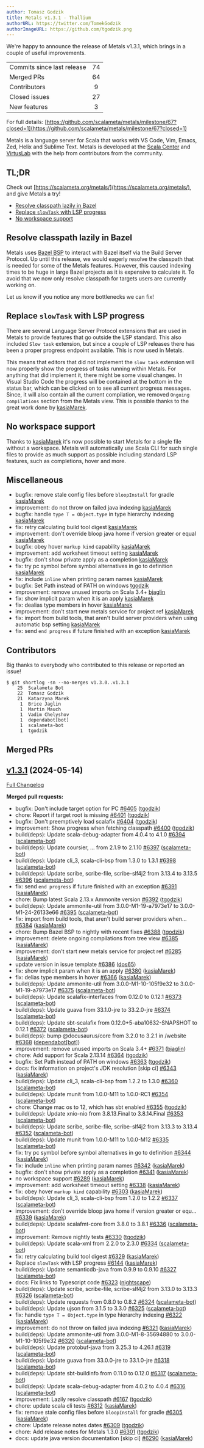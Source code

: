 ```yaml
---
author: Tomasz Godzik
title: Metals v1.3.1 - Thallium
authorURL: https://twitter.com/TomekGodzik
authorImageURL: https://github.com/tgodzik.png
---
```


We're happy to announce the release of Metals v1.3.1, which brings in a couple
of useful improvements.

<table>
<tbody>
  <tr>
    <td>Commits since last release</td>
    <td align="center">74</td>
  </tr>
  <tr>
    <td>Merged PRs</td>
    <td align="center">64</td>
  </tr>
    <tr>
    <td>Contributors</td>
    <td align="center">9</td>
  </tr>
  <tr>
    <td>Closed issues</td>
    <td align="center">27</td>
  </tr>
  <tr>
    <td>New features</td>
    <td align="center">3</td>
  </tr>
</tbody>
</table>

For full details:
[https://github.com/scalameta/metals/milestone/67?closed=1](https://github.com/scalameta/metals/milestone/67?closed=1)

Metals is a language server for Scala that works with VS Code, Vim, Emacs, Zed,
Helix and Sublime Text. Metals is developed at the
[Scala Center](https://scala.epfl.ch/) and [VirtusLab](https://virtuslab.com)
with the help from contributors from the community.

## TL;DR

Check out [https://scalameta.org/metals/](https://scalameta.org/metals/), and
give Metals a try!

- [Resolve classpath lazily in Bazel](#resolve-classpath-lazily-in-bazel)
- [Replace `slowTask` with LSP progress](#replace-slowtask-with-lsp-progress)
- [No workspace support](#no-workspace-support)

## Resolve classpath lazily in Bazel

Metals uses [Bazel BSP](https://github.com/jetBrains/bazel-bsp/) to interact
with Bazel itself via the Build Server Protocol. Up until this release, we would
eagerly resolve the classpath that is needed for some of the Metals features.
However, this caused indexing times to be huge in large Bazel projects as it is
expensive to calculate it. To avoid that we now only resolve classpath for
targets users are currently working on.

Let us know if you notice any more bottlenecks we can fix!

## Replace `slowTask` with LSP progress

There are several Language Server Protocol extensions that are used in Metals to
provide features that go outside the LSP standard. This also included
`Slow task` extension, but since a couple of LSP releases there has been a
proper progress endpoint available. This is now used in Metals.

This means that editors that did not implement the `slow task` extension will
now properly show the progress of tasks running within Metals. For anything
that did implement it, there might be some visual changes. In Visual Studio Code
the progress will be contained at the bottom in the status bar, which can be
clicked on to see all current progress messages. Since, it will also contain all
the current compilation, we removed `Ongoing compilations` section from the
Metals view. This is possible thanks to the great work done by
[kasiaMarek](https://github.com/kasiaMarek).

## No workspace support

Thanks to [kasiaMarek](https://github.com/kasiaMarek) it's now possible to start
Metals for a single file without a workspace. Metals will automatically use
Scala CLI for such single files to provide as much support as possible including
standard LSP features, such as completions, hover and more.

## Miscellaneous

- bugfix: remove stale config files before `bloopInstall` for gradle
  [kasiaMarek](https://github.com/kasiaMarek)
- improvement: do not throw on failed java indexing
  [kasiaMarek](https://github.com/kasiaMarek)
- bugfix: handle `type T = Object.type` in type hierarchy indexing
  [kasiaMarek](https://github.com/kasiaMarek)
- fix: retry calculating build tool digest
  [kasiaMarek](https://github.com/kasiaMarek)
- improvement: don't override bloop java home if version greater or equal
  [kasiaMarek](https://github.com/kasiaMarek)
- bugfix: obey hover `markup kind` capability
  [kasiaMarek](https://github.com/kasiaMarek)
- improvement: add worksheet timeout setting
  [kasiaMarek](https://github.com/kasiaMarek)
- bugfix: don't show private apply as a completion
  [kasiaMarek](https://github.com/kasiaMarek)
- fix: try pc symbol before symbol alternatives in go to definition
  [kasiaMarek](https://github.com/kasiaMarek)
- fix: include `inline` when printing param names
  [kasiaMarek](https://github.com/kasiaMarek)
- bugfix: Set Path instead of PATH on windows
  [tgodzik](https://github.com/tgodzik)
- improvement: remove unused imports on Scala 3.4+
  [bjaglin](https://github.com/bjaglin)
- fix: show implicit param when it is an apply
  [kasiaMarek](https://github.com/kasiaMarek)
- fix: dealias type members in hover [kasiaMarek](https://github.com/kasiaMarek)
- improvement: don't start new metals service for project ref
  [kasiaMarek](https://github.com/kasiaMarek)
- fix: import from build tools, that aren't build server providers when using
  automatic bsp setting [kasiaMarek](https://github.com/kasiaMarek)
- fix: send `end progress` if future finished with an exception
  [kasiaMarek](https://github.com/kasiaMarek)

## Contributors

Big thanks to everybody who contributed to this release or reported an issue!

```
$ git shortlog -sn --no-merges v1.3.0..v1.3.1
    25	Scalameta Bot
    22	Tomasz Godzik
    21	Katarzyna Marek
     1	Brice Jaglin
     1	Martin Mauch
     1	Vadim Chelyshov
     1	dependabot[bot]
     1	scalameta-bot
     1	tgodzik
```

## Merged PRs

## [v1.3.1](https://github.com/scalameta/metals/tree/v1.3.1) (2024-05-14)

[Full Changelog](https://github.com/scalameta/metals/compare/v1.3.0...v1.3.1)

**Merged pull requests:**

- bugfix: Don't include target option for PC
  [\#6405](https://github.com/scalameta/metals/pull/6405)
  ([tgodzik](https://github.com/tgodzik))
- chore: Report if target root is missing
  [\#6401](https://github.com/scalameta/metals/pull/6401)
  ([tgodzik](https://github.com/tgodzik))
- bugfix: Don't preemptively load scalafix
  [\#6404](https://github.com/scalameta/metals/pull/6404)
  ([tgodzik](https://github.com/tgodzik))
- improvement: Show progress when fetching classpath
  [\#6400](https://github.com/scalameta/metals/pull/6400)
  ([tgodzik](https://github.com/tgodzik))
- build(deps): Update scala-debug-adapter from 4.0.4 to 4.1.0
  [\#6394](https://github.com/scalameta/metals/pull/6394)
  ([scalameta-bot](https://github.com/scalameta-bot))
- build(deps): Update coursier, ... from 2.1.9 to 2.1.10
  [\#6397](https://github.com/scalameta/metals/pull/6397)
  ([scalameta-bot](https://github.com/scalameta-bot))
- build(deps): Update cli_3, scala-cli-bsp from 1.3.0 to 1.3.1
  [\#6398](https://github.com/scalameta/metals/pull/6398)
  ([scalameta-bot](https://github.com/scalameta-bot))
- build(deps): Update scribe, scribe-file, scribe-slf4j2 from 3.13.4 to 3.13.5
  [\#6396](https://github.com/scalameta/metals/pull/6396)
  ([scalameta-bot](https://github.com/scalameta-bot))
- fix: send `end progress` if future finished with an exception
  [\#6391](https://github.com/scalameta/metals/pull/6391)
  ([kasiaMarek](https://github.com/kasiaMarek))
- chore: Bump latest Scala 2.13.x Ammonite version
  [\#6392](https://github.com/scalameta/metals/pull/6392)
  ([tgodzik](https://github.com/tgodzik))
- build(deps): Update ammonite-util from 3.0.0-M1-19-a7973e17 to
  3.0.0-M1-24-26133e66 [\#6395](https://github.com/scalameta/metals/pull/6395)
  ([scalameta-bot](https://github.com/scalameta-bot))
- fix: import from build tools, that aren't build server providers when…
  [\#6384](https://github.com/scalameta/metals/pull/6384)
  ([kasiaMarek](https://github.com/kasiaMarek))
- chore: Bump Bazel BSP to nightly with recent fixes
  [\#6388](https://github.com/scalameta/metals/pull/6388)
  ([tgodzik](https://github.com/tgodzik))
- improvement: delete ongoing compilations from tree view
  [\#6385](https://github.com/scalameta/metals/pull/6385)
  ([kasiaMarek](https://github.com/kasiaMarek))
- improvement: don't start new metals service for project ref
  [\#6285](https://github.com/scalameta/metals/pull/6285)
  ([kasiaMarek](https://github.com/kasiaMarek))
- update version in issue template
  [\#6386](https://github.com/scalameta/metals/pull/6386)
  ([dos65](https://github.com/dos65))
- fix: show implicit param when it is an apply
  [\#6380](https://github.com/scalameta/metals/pull/6380)
  ([kasiaMarek](https://github.com/kasiaMarek))
- fix: delias type members in hover
  [\#6366](https://github.com/scalameta/metals/pull/6366)
  ([kasiaMarek](https://github.com/kasiaMarek))
- build(deps): Update ammonite-util from 3.0.0-M1-10-105f9e32 to
  3.0.0-M1-19-a7973e17 [\#6375](https://github.com/scalameta/metals/pull/6375)
  ([scalameta-bot](https://github.com/scalameta-bot))
- build(deps): Update scalafix-interfaces from 0.12.0 to 0.12.1
  [\#6373](https://github.com/scalameta/metals/pull/6373)
  ([scalameta-bot](https://github.com/scalameta-bot))
- build(deps): Update guava from 33.1.0-jre to 33.2.0-jre
  [\#6374](https://github.com/scalameta/metals/pull/6374)
  ([scalameta-bot](https://github.com/scalameta-bot))
- build(deps): Update sbt-scalafix from 0.12.0+5-aba10632-SNAPSHOT to 0.12.1
  [\#6372](https://github.com/scalameta/metals/pull/6372)
  ([scalameta-bot](https://github.com/scalameta-bot))
- build(deps): bump @docusaurus/core from 3.2.0 to 3.2.1 in /website
  [\#6368](https://github.com/scalameta/metals/pull/6368)
  ([dependabot[bot]](https://github.com/dependabot[bot]))
- improvement: remove unused imports on Scala 3.4+
  [\#6371](https://github.com/scalameta/metals/pull/6371)
  ([bjaglin](https://github.com/bjaglin))
- chore: Add support for Scala 2.13.14
  [\#6364](https://github.com/scalameta/metals/pull/6364)
  ([tgodzik](https://github.com/tgodzik))
- bugfix: Set Path instead of PATH on windows
  [\#6363](https://github.com/scalameta/metals/pull/6363)
  ([tgodzik](https://github.com/tgodzik))
- docs: fix information on project's JDK resolution [skip ci]
  [\#6343](https://github.com/scalameta/metals/pull/6343)
  ([kasiaMarek](https://github.com/kasiaMarek))
- build(deps): Update cli_3, scala-cli-bsp from 1.2.2 to 1.3.0
  [\#6360](https://github.com/scalameta/metals/pull/6360)
  ([scalameta-bot](https://github.com/scalameta-bot))
- build(deps): Update munit from 1.0.0-M11 to 1.0.0-RC1
  [\#6354](https://github.com/scalameta/metals/pull/6354)
  ([scalameta-bot](https://github.com/scalameta-bot))
- chore: Change mac os to 12, which has sbt enabled
  [\#6355](https://github.com/scalameta/metals/pull/6355)
  ([tgodzik](https://github.com/tgodzik))
- build(deps): Update xnio-nio from 3.8.13.Final to 3.8.14.Final
  [\#6353](https://github.com/scalameta/metals/pull/6353)
  ([scalameta-bot](https://github.com/scalameta-bot))
- build(deps): Update scribe, scribe-file, scribe-slf4j2 from 3.13.3 to 3.13.4
  [\#6352](https://github.com/scalameta/metals/pull/6352)
  ([scalameta-bot](https://github.com/scalameta-bot))
- build(deps): Update munit from 1.0.0-M11 to 1.0.0-M12
  [\#6335](https://github.com/scalameta/metals/pull/6335)
  ([scalameta-bot](https://github.com/scalameta-bot))
- fix: try pc symbol before symbol alternatives in go to definition
  [\#6344](https://github.com/scalameta/metals/pull/6344)
  ([kasiaMarek](https://github.com/kasiaMarek))
- fix: include `inline` when printing param names
  [\#6342](https://github.com/scalameta/metals/pull/6342)
  ([kasiaMarek](https://github.com/kasiaMarek))
- bugfix: don't show private apply as a completion
  [\#6341](https://github.com/scalameta/metals/pull/6341)
  ([kasiaMarek](https://github.com/kasiaMarek))
- no workspace support [\#6289](https://github.com/scalameta/metals/pull/6289)
  ([kasiaMarek](https://github.com/kasiaMarek))
- improvement: add worksheet timeout setting
  [\#6338](https://github.com/scalameta/metals/pull/6338)
  ([kasiaMarek](https://github.com/kasiaMarek))
- fix: obey hover `markup kind` capability
  [\#6303](https://github.com/scalameta/metals/pull/6303)
  ([kasiaMarek](https://github.com/kasiaMarek))
- build(deps): Update cli_3, scala-cli-bsp from 1.2.0 to 1.2.2
  [\#6337](https://github.com/scalameta/metals/pull/6337)
  ([scalameta-bot](https://github.com/scalameta-bot))
- improvement: don't override bloop java home if version greater or equ…
  [\#6339](https://github.com/scalameta/metals/pull/6339)
  ([kasiaMarek](https://github.com/kasiaMarek))
- build(deps): Update scalafmt-core from 3.8.0 to 3.8.1
  [\#6336](https://github.com/scalameta/metals/pull/6336)
  ([scalameta-bot](https://github.com/scalameta-bot))
- improvement: Remove nightly tests
  [\#6330](https://github.com/scalameta/metals/pull/6330)
  ([tgodzik](https://github.com/tgodzik))
- build(deps): Update scala-xml from 2.2.0 to 2.3.0
  [\#6334](https://github.com/scalameta/metals/pull/6334)
  ([scalameta-bot](https://github.com/scalameta-bot))
- fix: retry calculating build tool digest
  [\#6329](https://github.com/scalameta/metals/pull/6329)
  ([kasiaMarek](https://github.com/kasiaMarek))
- Replace `slowTask` with LSP progress
  [\#6144](https://github.com/scalameta/metals/pull/6144)
  ([kasiaMarek](https://github.com/kasiaMarek))
- build(deps): Update semanticdb-java from 0.9.9 to 0.9.10
  [\#6327](https://github.com/scalameta/metals/pull/6327)
  ([scalameta-bot](https://github.com/scalameta-bot))
- docs: Fix links to Typescript code
  [\#6323](https://github.com/scalameta/metals/pull/6323)
  ([nightscape](https://github.com/nightscape))
- build(deps): Update scribe, scribe-file, scribe-slf4j2 from 3.13.0 to 3.13.3
  [\#6326](https://github.com/scalameta/metals/pull/6326)
  ([scalameta-bot](https://github.com/scalameta-bot))
- build(deps): Update requests from 0.8.0 to 0.8.2
  [\#6324](https://github.com/scalameta/metals/pull/6324)
  ([scalameta-bot](https://github.com/scalameta-bot))
- build(deps): Update ujson from 3.1.5 to 3.3.0
  [\#6325](https://github.com/scalameta/metals/pull/6325)
  ([scalameta-bot](https://github.com/scalameta-bot))
- fix: handle `type T = Object.type` in type hierarchy indexing
  [\#6322](https://github.com/scalameta/metals/pull/6322)
  ([kasiaMarek](https://github.com/kasiaMarek))
- improvement: do not throw on failed java indexing
  [\#6321](https://github.com/scalameta/metals/pull/6321)
  ([kasiaMarek](https://github.com/kasiaMarek))
- build(deps): Update ammonite-util from 3.0.0-M1-8-35694880 to
  3.0.0-M1-10-105f9e32 [\#6320](https://github.com/scalameta/metals/pull/6320)
  ([scalameta-bot](https://github.com/scalameta-bot))
- build(deps): Update protobuf-java from 3.25.3 to 4.26.1
  [\#6319](https://github.com/scalameta/metals/pull/6319)
  ([scalameta-bot](https://github.com/scalameta-bot))
- build(deps): Update guava from 33.0.0-jre to 33.1.0-jre
  [\#6318](https://github.com/scalameta/metals/pull/6318)
  ([scalameta-bot](https://github.com/scalameta-bot))
- build(deps): Update sbt-buildinfo from 0.11.0 to 0.12.0
  [\#6317](https://github.com/scalameta/metals/pull/6317)
  ([scalameta-bot](https://github.com/scalameta-bot))
- build(deps): Update scala-debug-adapter from 4.0.2 to 4.0.4
  [\#6316](https://github.com/scalameta/metals/pull/6316)
  ([scalameta-bot](https://github.com/scalameta-bot))
- improvement: Lazily resolve classpath
  [\#6167](https://github.com/scalameta/metals/pull/6167)
  ([tgodzik](https://github.com/tgodzik))
- chore: update scala cli tests
  [\#6312](https://github.com/scalameta/metals/pull/6312)
  ([kasiaMarek](https://github.com/kasiaMarek))
- fix: remove stale config files before `bloopInstall` for gradle
  [\#6305](https://github.com/scalameta/metals/pull/6305)
  ([kasiaMarek](https://github.com/kasiaMarek))
- chore: Update release notes dates
  [\#6309](https://github.com/scalameta/metals/pull/6309)
  ([tgodzik](https://github.com/tgodzik))
- chore: Add release notes for Metals 1.3.0
  [\#6301](https://github.com/scalameta/metals/pull/6301)
  ([tgodzik](https://github.com/tgodzik))
- docs: update java version documentation [skip ci]
  [\#6290](https://github.com/scalameta/metals/pull/6290)
  ([kasiaMarek](https://github.com/kasiaMarek))
